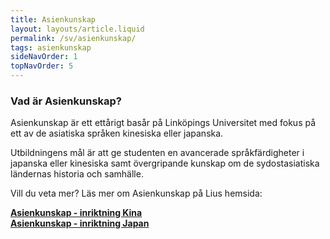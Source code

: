 ```yaml
---
title: Asienkunskap
layout: layouts/article.liquid
permalink: /sv/asienkunskap/
tags: asienkunskap 
sideNavOrder: 1
topNavOrder: 5
--- 
```


### Vad är Asienkunskap?

Asienkunskap är ett ettårigt basår på Linköpings Universitet med fokus på ett av de asiatiska språken kinesiska eller japanska.

Utbildningens mål är att ge studenten en avancerade språkfärdigheter i japanska eller kinesiska samt övergripande kunskap om de sydostasiatiska ländernas historia och samhälle.

Vill du veta mer? Läs mer om Asienkunskap på Lius hemsida:

**[Asienkunskap - inriktning Kina](https://liu.se/utbildning/program/6asik)**  
**[Asienkunskap - inriktning Japan](https://liu.se/utbildning/program/6asij)**